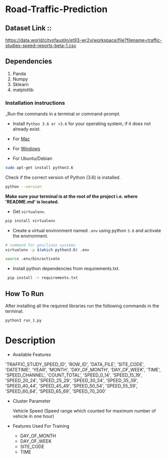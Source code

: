 # Road-Traffic-Prediction

## Dataset Link ::  

https://data.world/cityofaustin/et93-wr2y/workspace/file?filename=traffic-studies-speed-reports-beta-1.csv 

## Dependencies 

1. Panda
2. Numpy
3. Sklearn
4. matplotlib

### Installation instructions

_Run the commands in a terminal or command-prompt.

- Install `Python 3.6 or >3.6` for your operating system, if it does not already exist.

 - For [Mac](https://www.python.org/ftp/python/3.6.8/python-3.6.8-macosx10.9.pkg)

 - For [Windows](https://www.python.org/ftp/python/3.6.8/python-3.6.8-amd64.exe)

 - For Ubuntu/Debian

 ```bash
 sudo apt-get install python3.6
 ```

 Check if the correct version of Python (3.6) is installed.

 ```bash
 python --version
 ```

**Make sure your terminal is at the root of the project i.e. where 'README.md' is located.**

* Get `virtualenv`.

 ```bash
 pip install virtualenv
 ```

* Create a virtual environment named `.env` using python `3.6` and activate the environment.

 ```bash
 # command for gnu/linux systems
 virtualenv -p $(which python3.6) .env

 source .env/bin/activate
 ```

* Install python dependencies from requirements.txt.
 ```bash
  pip install -r requirements.txt
  ```

## How To Run

After installing all the required libraries run the following commands in the terminal.

```bashres 
python3 run_1.py
 ```


# Description

* Available Features

'TRAFFIC_STUDY_SPEED_ID', 'ROW_ID', 'DATA_FILE', 'SITE_CODE', 'DATETIME', 'YEAR', 'MONTH', 'DAY_OF_MONTH', 'DAY_OF_WEEK', 'TIME', 'SPEED_CHANNEL', 'COUNT_TOTAL', 'SPEED_0_14', 'SPEED_15_19', 'SPEED_20_24', 'SPEED_25_29', 'SPEED_30_34', 'SPEED_35_39', 'SPEED_40_44', 'SPEED_45_49', 'SPEED_50_54', 'SPEED_55_59', 'SPEED_60_64', 'SPEED_65_69', 'SPEED_70_200'


* Cluster Parameter

   Vehicle Speed  (Speed range which counted for maximum number of vehicle in one hour)
   
   

* Features Used For Training 

     * DAY_OF_MONTH
     * DAY_OF_WEEK
     * SITE_CODE
     * TIME
